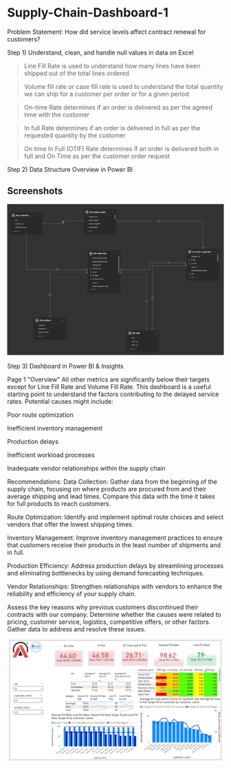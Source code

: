 # Supply-Chain-Dashboard-1

Problem Statement:
How did service levels affect contract renewal for customers? 

Step 1) Understand, clean, and handle null values in data on Excel 
>Line Fill Rate is used to understand how many lines have been shipped out of the total lines ordered

>Volume fill rate or case fill rate is used to understand the total quantity we can ship for a customer per order or for a given period

> On-time Rate determines if an order is delivered as per the agreed time with the customer

>In full Rate determines if an order is delivered in full as per the requested quantity by the customer

>On time In Full (OTIF) Rate determines if an order is delivered both in full and On Time as per the customer order request


Step 2)
Data Structure Overview in Power BI 

## Screenshots

![Screen Shot 2025-03-04 at 4 59 38 PM](https://github.com/UserDna95/Supply-Chain-Dashboard-1/blob/main/2025-03-04%20(3).png)

Step 3) 
Dashboard in Power BI & Insights

Page 1 "Overview"
All other metrics are significantly below their targets except for Line Fill Rate and Volume Fill Rate. This dashboard is a useful starting point to understand the factors contributing to the delayed service rates. Potential causes might include:

Poor route optimization

Inefficient inventory management

Production delays

Inefficient workload processes

Inadequate vendor relationships within the supply chain

Recommendations:
Data Collection: Gather data from the beginning of the supply chain, focusing on where products are procured from and their average shipping and lead times. Compare this data with the time it takes for full products to reach customers.

Route Optimization: Identify and implement optimal route choices and select vendors that offer the lowest shipping times.

Inventory Management: Improve inventory management practices to ensure that customers receive their products in the least number of shipments and in full.

Production Efficiency: Address production delays by streamlining processes and eliminating bottlenecks by using demand forecasting techniques. 

Vendor Relationships: Strengthen relationships with vendors to enhance the reliability and efficiency of your supply chain.

Assess the key reasons why previous customers discontinued their contracts with our company. Determine whether the causes were related to pricing, customer service, logistics, competitive offers, or other factors. Gather data to address and resolve these issues.

![Screen Shot 2025-03-04 at 4 59 38 PM](https://github.com/UserDna95/Supply-Chain-Dashboard-1/blob/main/2025-03-04%20(1).png)

